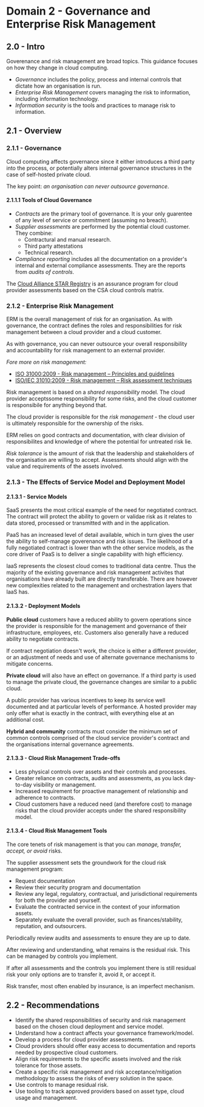 # Domain 2 - Governance and Enterprise Risk Management

## 2.0 - Intro

Goverenance and risk management are broad topics. This guidance focuses on how they change in cloud computing.

* *Governance* includes the policy, process and internal controls that dictate how an organisation is run.
* *Enterprise Risk Management* covers managing the risk to information, including information technology.
* *Information security* is the tools and practices to manage risk to information.

## 2.1 - Overview

### 2.1.1 - Governance

Cloud computing affects governance since it either introduces a third party into the process, or potentially alters internal governance structures in the case of self-hosted private cloud.

The key point: *an organisation can never outsource governance*.

#### 2.1.1.1 Tools of Cloud Governance

* *Contracts* are the primary tool of governance. It is your only guarentee of any level of service or commitment (assuming no breach).
* *Supplier assessments* are performed by the potential cloud customer. They combine:
    * Contractural and manual research.
    * Third party attestations
    * Technical research.
* *Compliance reporting* includes all the documentation on a provider's internal and external compliance assessments. They are the reports from *audits of controls*.

The [Cloud Alliance STAR Registry](https://cloudsecurityalliance.org/star/#_overview) is an assurance program for cloud provider assessments based on the CSA cloud controls matrix.

### 2.1.2 - Enterprise Risk Management

ERM is the overall management of risk for an organisation. As with governance, the contract defines the roles and responsibilities for risk management between a cloud provider and a cloud customer.

As with governance, you can never outsource your overall responsibility and accountability for risk management to an external provider.

*Fore more on risk management:*
* [ISO 31000:2009 - Risk management – Principles and guidelines](https://www.iso.org/standard/43170.html)
* [ISO/IEC 31010:2009 - Risk management – Risk assessment techniques](https://www.iso.org/standard/51073.html)

Risk management is based on a *shared responsibility* model. The cloud provider acceptssome responsibility for some risks, and the cloud customer is responsibile for anything beyond that.

The cloud provider is responsible for the *risk management* - the cloud user is ultimately responsible for the ownership of the risks.

ERM relies on good contracts and documentation, with clear division of responsibilites and knowledge of where the potential for untreated risk lie.

*Risk tolerance* is the amount of risk that the leadership and stakeholders of the organisation are willing to accept. Assessments should align with the value and requirements of the assets involved.

### 2.1.3 - The Effects of Service Model and Deployment Model

#### 2.1.3.1 - Service Models

SaaS presents the most critical example of the need for negotiated contract. The contract will protect the ability to govern or validae risk as it relates to data stored, processed or transmitted with and in the application.

PaaS has an increased level of detail available, which in turn gives the user the ability to self-manage goverenance and risk issues. The likelihood of a fully negotiated contract is lower than wth the other service models, as the core driver of PaaS is to deliver a single capability with high efficiency.

IaaS represents the closest cloud comes to traditional data centre. Thus the majority of the existing governance and risk management activites that organisations have already built are directly transferable. There are however new complexities related to the management and orchestration layers that IaaS has.

#### 2.1.3.2 - Deployment Models

**Public cloud** customers have a reduced ability to govern operations since the provider is responsible for the management and governance of their infrastructure, employees, etc. Customers also generally have a reduced ability to negotiate contracts.

If contract negotiation doesn't work, the choice is either a different provider, or an adjustment of needs and use of alternate governance mechanisms to mitigate concerns.

**Private cloud** will also have an effect on governance. If a third party is used to manage the private cloud, the governance changes are similar to a public cloud. 

A public provider has various incentives to keep its service well documented and at particular levels of performance. A hosted provider may only offer what is exactly in the contract, with everything else at an additional cost.

**Hybrid and community** contracts must consider the minimum set of common controls comprised of the cloud service provider's contract and the organisations internal governance agreements.

#### 2.1.3.3 - Cloud Risk Management Trade-offs

* Less physical controls over assets and their controls and processes.
* Greater reliance on contracts, audits and assessments, as you lack day-to-day visibility or management.
* Increased requirement for proactive management of relationship and adherence to contracts. 
* Cloud customers have a reduced need (and therefore cost) to manage risks that the cloud provider accepts under the shared responsibility model.

#### 2.1.3.4 - Cloud Risk Management Tools

The core tenets of risk management is that you can *manage, transfer, accept, or avoid* risks.

The supplier assessment sets the groundwork for the cloud risk management program:
* Request documentation
* Review their security program and documentation
* Review any legal, regulatory, contractual, and jurisdictional requirements for both the provider and yourself.
* Evaluate the contracted service in the context of your information assets.
* Separately evaluate the overall provider, such as finances/stability, reputation, and outsourcers.

Periodically review audits and assessments to ensure they are up to date.

After reviewing and understanding, what remains is the residual risk. This can be managed by controls you implement.

If after all assessments and the controls you implement there is still residual risk your only options are to transfer it, avoid it, or accept it.

Risk transfer, most often enabled by insurance, is an imperfect mechanism.

## 2.2 - Recommendations

* Identify the shared responsibilities of security and risk management based on the chosen cloud deployment and service model.
* Understand how a contract affects your governance framework/model.
* Develop a process for cloud provider assessments.
* Cloud providers should offer easy access to documentation and reports needed by prospective cloud customers.
* Align risk requirements to the specific assets involved and the risk tolerance for those assets.
* Create a specific risk management and risk acceptance/mitigation methodology to assess the risks of every solution in the space.
* Use controls to manage residual risk.
* Use tooling to track approved providers based on asset type, cloud usage and management.
